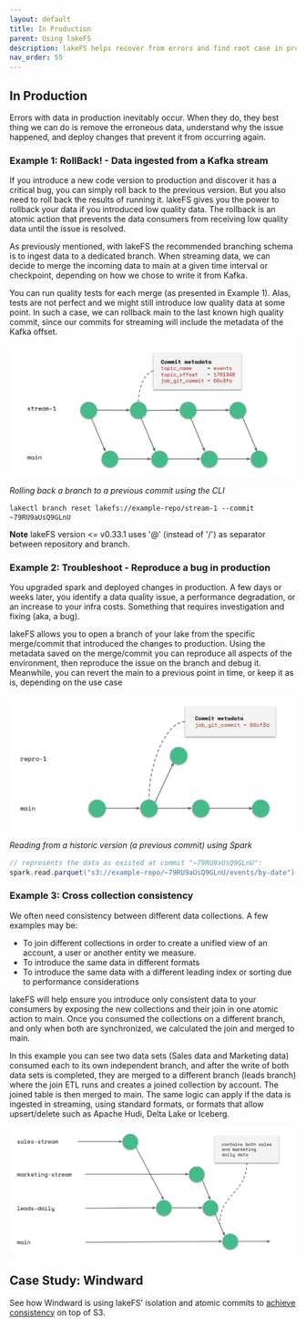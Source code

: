 ```yaml
---
layout: default
title: In Production
parent: Using lakeFS
description: lakeFS helps recover from errors and find root case in production.
nav_order: 55
---
```


## In Production

Errors with data in production inevitably occur. When they do, they best thing we can do is remove the erroneous data, understand why the issue happened, and deploy changes that prevent it from occurring again.

### Example 1: RollBack! - Data ingested from a Kafka stream

If you introduce a new code version to production and discover it has a critical bug, you can simply roll back to the previous version. But you also need to roll back the results of running it.  lakeFS gives you the power to rollback your data if you introduced low quality data. The rollback is an atomic action that prevents the data consumers from receiving low quality data until the issue is resolved.

As previously mentioned, with lakeFS the recommended branching schema is to ingest data to a dedicated branch. When streaming data, we can decide to merge the incoming data to main at a given time interval or checkpoint, depending on how we chose to write it from Kafka. 

You can run quality tests for each merge (as presented in Example 1). Alas, tests are not perfect and we might still introduce low quality data at some point. In such a case, we can rollback main to the last known high quality commit, since our commits for streaming will include the metadata of the Kafka offset. 

<img src="../assets/img/branching_7.png" alt="branching_7" width="500px"/>

_Rolling back a branch to a previous commit using the CLI_

   ```shell
   lakectl branch reset lakefs://example-repo/stream-1 --commit ~79RU9aUsQ9GLnU
   ```

**Note** lakeFS version <= v0.33.1 uses '@' (instead of '/') as separator between repository and branch.

### Example 2: Troubleshoot - Reproduce a bug in production

You upgraded spark and deployed changes in production. A few days or weeks later, you identify a data quality issue, a performance degradation, or an increase to your infra costs. Something that requires investigation and fixing (aka, a bug).

lakeFS allows you to open a branch of your lake from the specific merge/commit that introduced the changes to production. Using the metadata saved on the merge/commit  you can reproduce all aspects of the environment, then reproduce the issue on the branch and debug it. Meanwhile,  you can revert the main to a previous point in time, or keep it as is, depending on the use case

<img src="../assets/img/branching_3.png" alt="branching_3" width="500px"/>


_Reading from a historic version (a previous commit) using Spark_

   ```scala
   // represents the data as existed at commit "~79RU9aUsQ9GLnU":
   spark.read.parquet("s3://example-repo/~79RU9aUsQ9GLnU/events/by-date")
   ```

### Example 3: Cross collection consistency

We often need consistency between different data collections. A few examples may be:
 - To join different collections in order to create a unified view of an account, a user or another entity we measure.
 - To introduce the same data in different formats
 - To introduce the same data with a different leading index or sorting due to performance considerations

lakeFS will help ensure you introduce only consistent data to your consumers by exposing the new collections and their join in one atomic action to main. Once you consumed the collections on a different branch, and only when both are synchronized, we calculated the join and merged to main. 

In this example you can see two data sets (Sales data and Marketing data) consumed each to its own independent branch, and after the write of both data sets is completed, they are merged to a different branch (leads branch) where the join ETL runs and creates a joined collection by account. The joined table is then merged to main.
The same logic can apply if the data is ingested in streaming, using standard formats, or formats that allow upsert/delete such as Apache Hudi, Delta Lake or Iceberg.

<img src="../assets/img/branching_8.png" alt="branching_8" width="500px"/>

## Case Study: Windward
See how Windward is using lakeFS’ isolation and atomic commits to [achieve consistency](https://medium.com/data-rocks/how-windward-leverages-lakefs-for-resilient-data-ingestion-52b838da2cb8) on top of S3.

